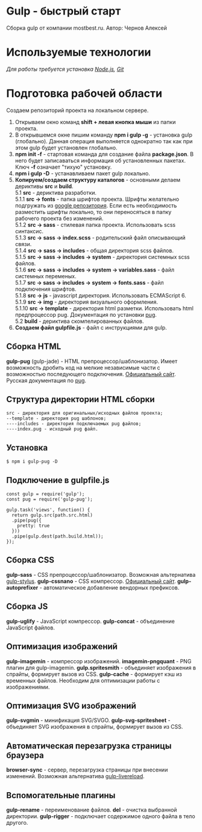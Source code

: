 # Gulp - быстрый старт
Сборка gulp от компании mostbest.ru. Автор: Чернов Алексей

# Используемые технологии
_Для работы требуется установка [Node.js](https://nodejs.org/en/), [Git](https://git-scm.com/)_

# Подготовка рабочей области
Создаем репозиторий проекта на локальном сервере.  
1. Открываем окно команд **shift + левая кнопка мыши** из папки проекта.
1. В открывшемся окне пишим команду **npm i gulp -g** - установка gulp (глобально). Данная операция выполняется однократно так как при этом gulp будет установлен глобально.  
1. **npm init -f** - стартовая команда для создание файла **package.json**. В него будет записаваться информация об установленных пакетах. Ключ **-f** означает "тихую" установку.  
1. **npm i gulp -D** - устанавливаем пакет gulp локально.
1. **Копируем/создаем структуру каталогов** - основными делаем дериктивы **src** и **build**.  
5.1 **src** - дериктива разработки.  
5.1.1 **src -> fonts** - папка шрифтов проекта. Шрифты желательно подгружать из [google репозитория](https://fonts.google.com/).  Если есть необходимость разместить шрифты локально, то они переносяться в папку рабочего проекта без изменений.  
5.1.2 **src -> sass** - стилевая папка проекта. Использовать scss синтаксис.  
5.1.3 **src -> sass -> index.scss** - родительский файл описывающий связи.  
5.1.4 **src -> sass -> includes** - общая директория scss файлов.  
5.1.5 **src -> sass -> includes -> system** - директория системных scss файлов.  
5.1.6 **src -> sass -> includes -> system -> variables.sass** - файл системных переменых.  
5.1.7 **src -> sass -> includes -> system -> fonts.sass** - файл подключения шрифтов.   
5.1.8 **src -> js** - javascript директория. Использовать ECMAScript 6.  
5.1.9 **src -> img** - директория визуального оформления.  
5.1.10 **src -> template** - директория html разметки. Использовать html предпроцессор pug. Документация по установки [pug](https://github.com/MostBest/gulp_pug).  
5.2 **build** - дериктива скомпелированных файлов. 
1. **Создаем файл gulpfile.js** - файл с инструкциями для gulp.


## Сборка HTML
**gulp-pug** (gulp-jade) - HTML препроцессор/шаблонизатор. Имеет возможность дробить код на мелкие независимые части с возможностью последующего подключения. [Официальный сайт](https://pugjs.org/api/getting-started.html). Русская документация по [pug](https://habrahabr.ru/post/278109/).

## Структура директории HTML сборки
```
src - директория для оригинальных/исходных файлов проекта; 
--template - директория pug шаблонов;
----includes - директория подключаемых pug файлов;
----index.pug - исходный pug файл.  
```

## Установка
```
$ npm i gulp-pug -D
```

## Подключение в gulpfile.js
```
const gulp = require('gulp');
const pug = require('gulp-pug');

gulp.task('views', function() {
  return gulp.src(path.src.html)
  .pipe(pug({
    pretty: true
  }))
  .pipe(gulp.dest(path.build.html));
});
```

## Сборка CSS
**gulp-sass** - CSS препроцессор/шаблонизатор. Возможная альтернатива [gulp-stylus](http://stylus-lang.com/). 
**gulp-cssnano** - CSS компрессор. [Официальный сайт](http://cssnano.co/).
**gulp-autoprefixer** - автоматическое добавление вендорных префиксов. 

## Сборка JS
**gulp-uglify** - JavaScript компрессор. 
**gulp-concat** - объединение JavaScript файлов. 

## Оптимизация изображений
**gulp-imagemin** - компрессор изображений. 
**imagemin-pngquant** - PNG плагин для gulp-imagemin.
**gulp.spritesmith** - объединяет изображения в спрайты, формирует вызов из CSS.
**gulp-cache** - формирует кэш из временных файлов. Необходим для оптимизации работы с изображениями. 

## Оптимизация SVG изображений
**gulp-svgmin** - минификация SVG/SVGO.
**gulp-svg-spritesheet** - объединяет SVG изображения в спрайты, формирует вызов из CSS.

## Автоматическая перезагрузка страницы браузера
**browser-sync** - сервер, перезагрузка страницы при внесении изменений. Возможная альтернатива [gulp-livereload](https://www.npmjs.com/package/livereload).

## Вспомогательные плагины
**gulp-rename** - переименование файлов.
**del** - очистка выбранной директории. 
**gulp-rigger** - подключает содержимое одного файла в тело другого. 
